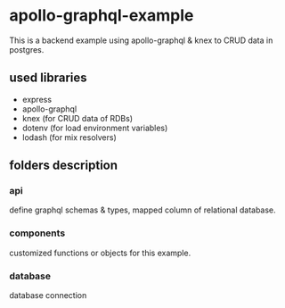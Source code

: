 # apollo-graphql-example

This is a backend example using apollo-graphql & knex to CRUD data in postgres.

## used libraries
* express
* apollo-graphql
* knex (for CRUD data of RDBs)
* dotenv (for load environment variables)
* lodash (for mix resolvers)

## folders description
### api
define graphql schemas & types, mapped column of relational database.
### components
customized functions or objects for this example.
### database
database connection
